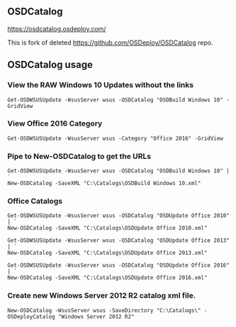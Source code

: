 ## OSDCatalog
https://osdcatalog.osdeploy.com/

This is fork of deleted https://github.com/OSDeploy/OSDCatalog repo.

## OSDCatalog usage

### View the RAW Windows 10 Updates without the links
```
Get-OSDWSUSUpdate -WsusServer wsus -OSDCatalog "OSDBuild Windows 10" -GridView
```
### View Office 2016 Category
```
Get-OSDWSUSUpdate -WsusServer wsus -Category "Office 2016" -GridView
```
### Pipe to New-OSDCatalog to get the URLs
```
Get-OSDWSUSUpdate -WsusServer wsus -OSDCatalog "OSDBuild Windows 10" | `
New-OSDCatalog -SaveXML "C:\Catalogs\OSDBuild Windows 10.xml"
```
### Office Catalogs
```
Get-OSDWSUSUpdate -WsusServer wsus -OSDCatalog "OSDUpdate Office 2010" | `
New-OSDCatalog -SaveXML "C:\Catalogs\OSDUpdate Office 2010.xml"

Get-OSDWSUSUpdate -WsusServer wsus -OSDCatalog "OSDUpdate Office 2013" | `
New-OSDCatalog -SaveXML "C:\Catalogs\OSDUpdate Office 2013.xml"

Get-OSDWSUSUpdate -WsusServer wsus -OSDCatalog "OSDUpdate Office 2016" | `
New-OSDCatalog -SaveXML "C:\Catalogs\OSDUpdate Office 2016.xml"
```
### Create new Windows Server 2012 R2 catalog xml file.
```
New-OSDCatalog -WsusServer wsus -SaveDirectory "C:\Catalogs\" -OSDeployCatalog "Windows Server 2012 R2"
```
